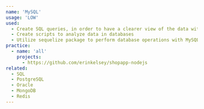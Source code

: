 ```yaml
---
name: 'MySQL'
usage: 'LOW'
used:
  - Create SQL queries, in order to have a clearer view of the data within databases
  - Create scripts to analyze data in databases
  - Utilize sequelize package to perform database operations with MySQL databases in NodeJS applications
practice:
  - name: 'all'
    projects:
      - https://github.com/erinkelsey/shopapp-nodejs
related:
  - SQL
  - PostgreSQL
  - Oracle
  - MongoDB
  - Redis
---
```


